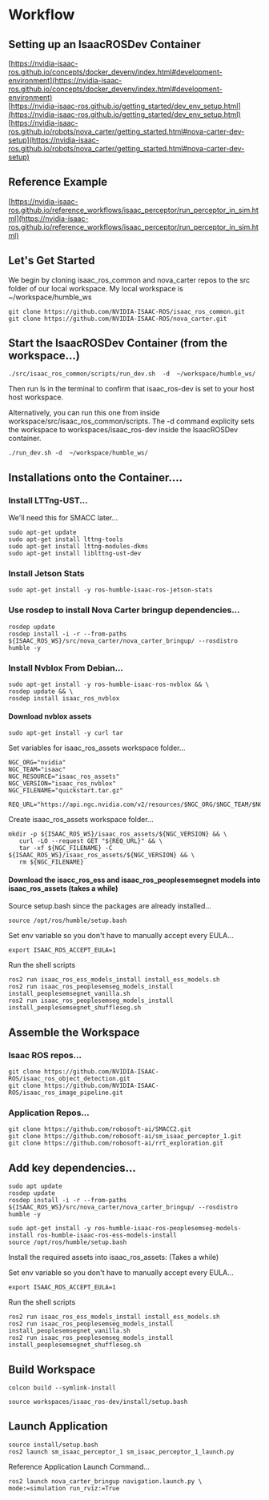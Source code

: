 # Workflow
## Setting up an IsaacROSDev Container
[https://nvidia-isaac-ros.github.io/concepts/docker_devenv/index.html#development-environment](https://nvidia-isaac-ros.github.io/concepts/docker_devenv/index.html#development-environment)  
[https://nvidia-isaac-ros.github.io/getting_started/dev_env_setup.html](https://nvidia-isaac-ros.github.io/getting_started/dev_env_setup.html)  
[https://nvidia-isaac-ros.github.io/robots/nova_carter/getting_started.html#nova-carter-dev-setup](https://nvidia-isaac-ros.github.io/robots/nova_carter/getting_started.html#nova-carter-dev-setup)  

## Reference Example
[https://nvidia-isaac-ros.github.io/reference_workflows/isaac_perceptor/run_perceptor_in_sim.html](https://nvidia-isaac-ros.github.io/reference_workflows/isaac_perceptor/run_perceptor_in_sim.html)  

## Let's Get Started
We begin by cloning isaac_ros_common and nova_carter repos to the src folder of our local workspace. My local workspace is ~/workspace/humble_ws
 ```
git clone https://github.com/NVIDIA-ISAAC-ROS/isaac_ros_common.git
git clone https://github.com/NVIDIA-ISAAC-ROS/nova_carter.git  
 ```
## Start the IsaacROSDev Container (from the workspace...)
 ```
./src/isaac_ros_common/scripts/run_dev.sh  -d  ~/workspace/humble_ws/
 ```
Then run ls in the terminal to confirm that isaac_ros-dev is set to your host host workspace.    
  
Alternatively, you can run this one from inside workspace/src/isaac_ros_common/scripts. The -d command explicity sets the workspace to workspaces/isaac_ros-dev inside the IsaacROSDev container.
```
./run_dev.sh -d  ~/workspace/humble_ws/
```
## Installations onto the Container....

### Install LTTng-UST...
We'll need this for SMACC later...  
 ```
sudo apt-get update  
sudo apt-get install lttng-tools  
sudo apt-get install lttng-modules-dkms  
sudo apt-get install liblttng-ust-dev  
 ```
### Install Jetson Stats
 ```
sudo apt-get install -y ros-humble-isaac-ros-jetson-stats
 ```
### Use rosdep to install Nova Carter bringup dependencies...
 ```
rosdep update
rosdep install -i -r --from-paths ${ISAAC_ROS_WS}/src/nova_carter/nova_carter_bringup/ --rosdistro humble -y
 ```
### Install Nvblox From Debian...
 ```
sudo apt-get install -y ros-humble-isaac-ros-nvblox && \
rosdep update && \
rosdep install isaac_ros_nvblox
 ```
#### Download nvblox assets
 ```
sudo apt-get install -y curl tar
 ```
Set variables for isaac_ros_assets workspace folder...
 ```
NGC_ORG="nvidia"
NGC_TEAM="isaac"
NGC_RESOURCE="isaac_ros_assets"
NGC_VERSION="isaac_ros_nvblox"
NGC_FILENAME="quickstart.tar.gz"

REQ_URL="https://api.ngc.nvidia.com/v2/resources/$NGC_ORG/$NGC_TEAM/$NGC_RESOURCE/versions/$NGC_VERSION/files/$NGC_FILENAME"
 ```
Create isaac_ros_assets workspace folder...
 ```
mkdir -p ${ISAAC_ROS_WS}/isaac_ros_assets/${NGC_VERSION} && \
    curl -LO --request GET "${REQ_URL}" && \
    tar -xf ${NGC_FILENAME} -C ${ISAAC_ROS_WS}/isaac_ros_assets/${NGC_VERSION} && \
    rm ${NGC_FILENAME}
 ```
#### Download the isacc_ros_ess and isaac_ros_peoplesemsegnet models into isaac_ros_assets (takes a while)
Source setup.bash since the packages are already installed...   
```
source /opt/ros/humble/setup.bash
```
Set env variable so you don't have to manually accept every EULA...  
```   
export ISAAC_ROS_ACCEPT_EULA=1
 ```
Run the shell scripts  
```   
ros2 run isaac_ros_ess_models_install install_ess_models.sh
ros2 run isaac_ros_peoplesemseg_models_install install_peoplesemsegnet_vanilla.sh
ros2 run isaac_ros_peoplesemseg_models_install install_peoplesemsegnet_shuffleseg.sh
 ```

## Assemble the Workspace

### Isaac ROS repos...
 ```
git clone https://github.com/NVIDIA-ISAAC-ROS/isaac_ros_object_detection.git  
git clone https://github.com/NVIDIA-ISAAC-ROS/isaac_ros_image_pipeline.git  
 ```
### Application Repos...  
 ```
git clone https://github.com/robosoft-ai/SMACC2.git  
git clone https://github.com/robosoft-ai/sm_isaac_perceptor_1.git  
git clone https://github.com/robosoft-ai/rrt_exploration.git  
 ```

## Add key dependencies...
 ```
sudo apt update
rosdep update
rosdep install -i -r --from-paths ${ISAAC_ROS_WS}/src/nova_carter/nova_carter_bringup/ --rosdistro humble -y
 ```
 ```
sudo apt-get install -y ros-humble-isaac-ros-peoplesemseg-models-install ros-humble-isaac-ros-ess-models-install
source /opt/ros/humble/setup.bash
```
Install the required assets into isaac_ros_assets: (Takes a while)

Set env variable so you don't have to manually accept every EULA...  
```   
export ISAAC_ROS_ACCEPT_EULA=1
 ```
Run the shell scripts  
```   
ros2 run isaac_ros_ess_models_install install_ess_models.sh
ros2 run isaac_ros_peoplesemseg_models_install install_peoplesemsegnet_vanilla.sh
ros2 run isaac_ros_peoplesemseg_models_install install_peoplesemsegnet_shuffleseg.sh
 ```


## Build Workspace
 ```
colcon build --symlink-install
 ```
 ```
source workspaces/isaac_ros-dev/install/setup.bash  
 ```

## Launch Application
 ```
source install/setup.bash   
ros2 launch sm_isaac_perceptor_1 sm_isaac_perceptor_1_launch.py 
 ```
Reference Application Launch Command...
 ```
ros2 launch nova_carter_bringup navigation.launch.py \
mode:=simulation run_rviz:=True
 ```
